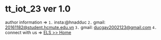 # tt_iot_23 ver 1.0
author information =>
`1.` insta:@hnadduc
`2.` gmail: 20161182@student.hcmute.edu.vn
`3.` gmail: ducgav2002123@gmail.com
`4.` connect with us => [ELS >> Home](https://ledanhduc.github.io/tt_iot_23/index_en.html) 

